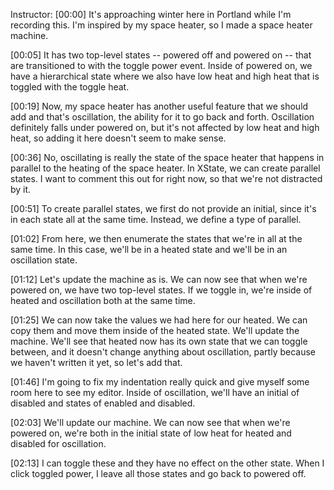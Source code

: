 Instructor: [00:00] It's approaching winter here in Portland while I'm recording this. I'm inspired by my space heater, so I made a space heater machine.

[00:05] It has two top-level states -- powered off and powered on -- that are transitioned to with the toggle power event. Inside of powered on, we have a hierarchical state where we also have low heat and high heat that is toggled with the toggle heat.

[00:19] Now, my space heater has another useful feature that we should add and that's oscillation, the ability for it to go back and forth. Oscillation definitely falls under powered on, but it's not affected by low heat and high heat, so adding it here doesn't seem to make sense.

[00:36] No, oscillating is really the state of the space heater that happens in parallel to the heating of the space heater. In XState, we can create parallel states. I want to comment this out for right now, so that we're not distracted by it.

[00:51] To create parallel states, we first do not provide an initial, since it's in each state all at the same time. Instead, we define a type of parallel.

[01:02] From here, we then enumerate the states that we're in all at the same time. In this case, we'll be in a heated state and we'll be in an oscillation state.

[01:12] Let's update the machine as is. We can now see that when we're powered on, we have two top-level states. If we toggle in, we're inside of heated and oscillation both at the same time.

[01:25] We can now take the values we had here for our heated. We can copy them and move them inside of the heated state. We'll update the machine. We'll see that heated now has its own state that we can toggle between, and it doesn't change anything about oscillation, partly because we haven't written it yet, so let's add that.

[01:46] I'm going to fix my indentation really quick and give myself some room here to see my editor. Inside of oscillation, we'll have an initial of disabled and states of enabled and disabled.

[02:03] We'll update our machine. We can now see that when we're powered on, we're both in the initial state of low heat for heated and disabled for oscillation.

[02:13] I can toggle these and they have no effect on the other state. When I click toggled power, I leave all those states and go back to powered off.

